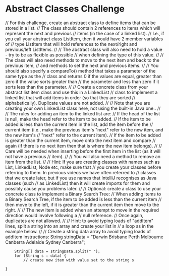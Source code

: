 # Abstract Classes Challenge


// For this challenge, create an abstract class to define items that can be stored in a list.
// The class should contain 2 references to items which will represent the next and previous
// items (in the case of a linked list).
// I.e., if you call your abstract class ListItem, then it would have 2 member variables of
// type ListItem that will hold references to the next/right and previous/left ListItems.
//
// The abstract class will also need to hold a value - try to be as flexible as possible
// when defining the type of this value.
//
// The class will also need methods to move to the next item and back to the previous item,
// and methods to set the next and previous items.
//
// You should also specify a compareTo() method that takes a parameter of the same type as the
// class and returns 0 if the values are equal, greater than zero if the value sorts greater than
// the parameter and less than zero if it sorts less than the parameter.
//
// Create a concrete class from your abstract list item class and use this in a LinkedList
// class to implement a linked list that will add items in order (so that they are sorted
// alphabetically). Duplicate values are not added.
//
// Note that you are creating your own LinkedList class here, not using the built-in Java one..
//
// The rules for adding an item to the linked list are:
//  If the head of the list is null, make the head refer to the item to be added.
//  If the item to be added is less than the current item in the list, add the item before the
//      current item (i.e., make the previous item's "next" refer to the new item, and the new item's
//      "next" refer to the current item).
//  If the item to be added is greater than the current item, move onto the next item and compare
//      again (if there is no next item then that is where the new item belongs).
//
// Care will be needed when inserting before the first item in the list (as it will not have a previous
// item).
//
// You will also need a method to remove an item from the list.
//
// Hint: If you are creating classes with names such as List, LinkedList, Node etc, make sure that
// you create your classes before referring to them. In previous videos we have often referred to
// classes that we create later, but if you use names that IntelliJ recognises as Java classes (such
// as LinkedList) then it will create imports for them and possibly cause you problems later.
//
// Optional: create a class to use your concrete class to implement a Binary Search Tree:
// When adding items to a Binary Search Tree, if the item to be added is less than the current item
// then move to the left, if it is greater than the current item then move to the right.
//
// The new item is added when an attempt to move in the required direction would involve following a
// null reference.
// Once again, duplicates are not allowed.
//
// Hint: to avoid typing loads of "addItem" lines, split a string into an array and create your list in
// a loop as in the example below.
//
// Create a string data array to avoid typing loads of addItem instructions:
String stringData = "Darwin Brisbane Perth Melbourne Canberra Adelaide Sydney Canberra";

        String[] data = stringData.split(" ");
        for (String s : data) {
            // create new item with value set to the string s

    }